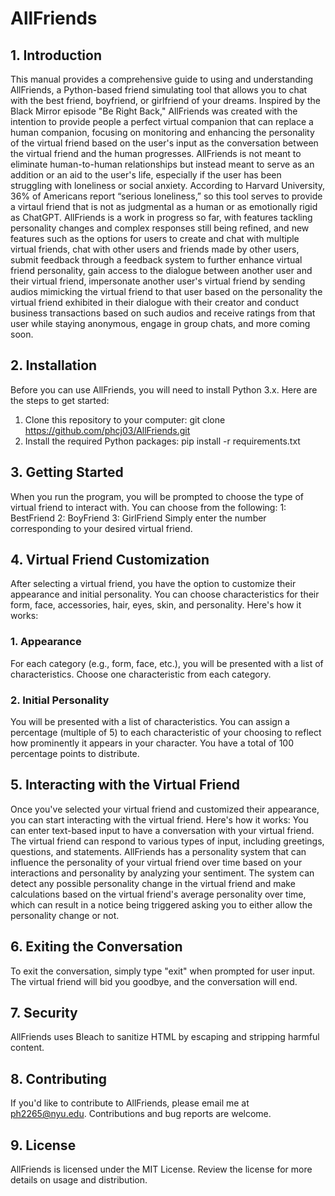 # AllFriends
## 1. Introduction
This manual provides a comprehensive guide to using and understanding AllFriends, a Python-based friend simulating tool that allows you to chat with the best friend, boyfriend, or girlfriend of your dreams. Inspired by the Black Mirror episode "Be Right Back," AllFriends was created with the intention to provide people a perfect virtual companion that can replace a human companion, focusing on monitoring and enhancing the personality of the virtual friend based on the user's input as the conversation between the virtual friend and the human progresses. AllFriends is not meant to eliminate human-to-human relationships but instead meant to serve as an addition or an aid to the user's life, especially if the user has been struggling with loneliness or social anxiety. According to Harvard University, 36% of Americans report “serious loneliness,” so this tool serves to provide a virtaul friend that is not as judgmental as a human or as emotionally rigid as ChatGPT. AllFriends is a work in progress so far, with features tackling personality changes and complex responses still being refined, and new features such as the options for users to create and chat with multiple virtual friends, chat with other users and friends made by other users, submit feedback through a feedback system to further enhance virtual friend personality, gain access to the dialogue between another user and their virtual friend, impersonate another user's virtual friend by sending audios mimicking the virtual friend to that user based on the personality the virtual friend exhibited in their dialogue with their creator and conduct business transactions based on such audios and receive ratings from that user while staying anonymous, engage in group chats, and more coming soon.
## 2. Installation
Before you can use AllFriends, you will need to install Python 3.x. Here are the steps to get started:
1. Clone this repository to your computer: git clone https://github.com/phcj03/AllFriends.git
2. Install the required Python packages: pip install -r requirements.txt
## 3. Getting Started
When you run the program, you will be prompted to choose the type of virtual friend to interact with. You can choose from the following:
1: BestFriend
2: BoyFriend
3: GirlFriend
Simply enter the number corresponding to your desired virtual friend.
## 4. Virtual Friend Customization
After selecting a virtual friend, you have the option to customize their appearance and initial personality. You can choose characteristics for their form, face, accessories, hair, eyes, skin, and personality. Here's how it works:
### 1. Appearance
For each category (e.g., form, face, etc.), you will be presented with a list of characteristics.
Choose one characteristic from each category.
### 2. Initial Personality
You will be presented with a list of characteristics.
You can assign a percentage (multiple of 5) to each characteristic of your choosing to reflect how prominently it appears in your character.
You have a total of 100 percentage points to distribute.
## 5. Interacting with the Virtual Friend
Once you've selected your virtual friend and customized their appearance, you can start interacting with the virtual friend. Here's how it works:
You can enter text-based input to have a conversation with your virtual friend.
The virtual friend can respond to various types of input, including greetings, questions, and statements.
AllFriends has a personality system that can influence the personality of your virtual friend over time based on your interactions and personality by analyzing your sentiment. The system can detect any possible personality change in the virtual friend and make calculations based on the virtual friend's average personality over time, which can result in a notice being triggered asking you to either allow the personality change or not.
## 6. Exiting the Conversation
To exit the conversation, simply type "exit" when prompted for user input. The virtual friend will bid you goodbye, and the conversation will end.
## 7. Security
AllFriends uses Bleach to sanitize HTML by escaping and stripping harmful content.
## 8. Contributing
If you'd like to contribute to AllFriends, please email me at ph2265@nyu.edu.
Contributions and bug reports are welcome.
## 9. License
AllFriends is licensed under the MIT License.
Review the license for more details on usage and distribution.
